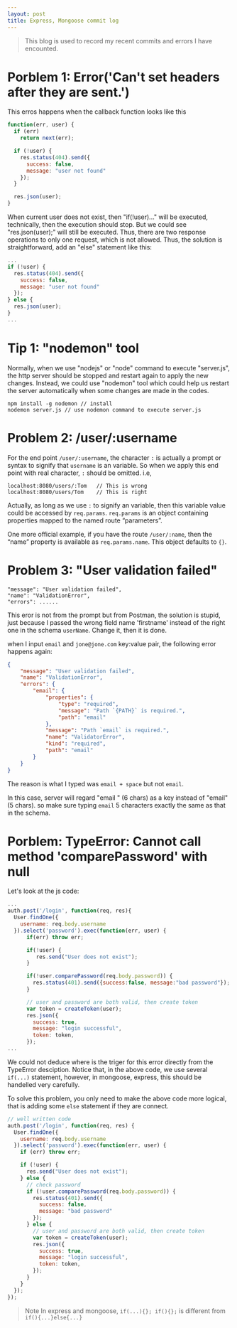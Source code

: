 ```yaml
---
layout: post
title: Express, Mongoose commit log
---
```


> This blog is used to record my recent commits and errors I have encounted.

# Porblem 1: Error('Can\'t set headers after they are sent.')

This erros happens when the callback function looks like this

```javascript
function(err, user) {
  if (err)
    return next(err);

  if (!user) {
    res.status(404).send({
      success: false,
      message: "user not found"
    });
  }

  res.json(user);
}
```

When current user does not exist, then "if(!user)..." will be executed, technically, then the execution should stop. But
we could see "res.json(user);" will still be executed. Thus, there are two response operations to only one request, which is not
allowed. Thus, the solution is straightforward, add an "else" statement like this:

```javascript
...
if (!user) {
  res.status(404).send({
    success: false,
    message: "user not found"
  });
} else {
  res.json(user);
}
...
```

# Tip 1: "nodemon" tool

Normally, when we use "nodejs" or "node" command to execute "server.js", the http server should be stopped and restart again to apply the new changes. Instead, we could use "nodemon" tool which could help us restart the server automatically when some changes are made in the codes.  

```
npm install -g nodemon // install
nodemon server.js // use nodemon command to execute server.js
```

# Problem 2: /user/:username

For the end point `/user/:username`, the character `:` is actually a prompt or syntax to signify that `username` is an variable. So when we apply this end point with real character, `:` should be omitted. i.e,

```
localhost:8080/users/:Tom   // This is wrong
localhost:8080/users/Tom    // This is right
```

Actually, as long as we use `:` to signify an variable, then this variable value could be accessed by `req.params`. `req.params` is an object containing properties mapped to the named route “parameters”.

One more official example, if you have the route `/user/:name`, then the “name” property is available as `req.params.name`. This object defaults to `{}`.

# Problem 3: "User validation failed"

```
"message": "User validation failed",
"name": "ValidationError",
"errors": ......
```

This eror is not from the prompt but from Postman, the solution is stupid, just because I passed the wrong field name 'firstname' instead of the right one in the schema `userName`. Change it, then it is done.

when I input `email` and `jone@jone.com` key:value pair, the following error happens again:

```JSON
{
    "message": "User validation failed",
    "name": "ValidationError",
    "errors": {
        "email": {
            "properties": {
                "type": "required",
                "message": "Path `{PATH}` is required.",
                "path": "email"
            },
            "message": "Path `email` is required.",
            "name": "ValidatorError",
            "kind": "required",
            "path": "email"
        }
    }
}
```

The reason is what I typed was `email + space` but not `email`.

In this case, server will regard "email " (6 chars) as a key instead of "email" (5 chars). so make sure typing `email` 5 characters exactly the same as that in the schema.  

# Porblem: TypeError: Cannot call method 'comparePassword' with null

Let's look at the js code:

```javascript
...
auth.post('/login', function(req, res){
  User.findOne({
    username: req.body.username
  }).select('password').exec(function(err, user) {
      if(err) throw err;

      if(!user) {
         res.send("User does not exist");
      }

      if(!user.comparePassword(req.body.password)) {
        res.status(401).send({success:false, message:"bad password"});
      }

      // user and password are both valid, then create token
      var token = createToken(user);
      res.json({
        success: true,
        message: "login successful",
        token: token,
      });
...
```
We could not deduce where is the triger for this error directly from the TypeError desciption.
Notice that, in the above code, we use several `if(...)` statement, however, in mongoose, express, this
should be handelled very carefully.

To solve this problem, you only need to make the above code more logical, that is adding some `else` statement if they are connect.

```javascript
// well written code
auth.post('/login', function(req, res) {
  User.findOne({
    username: req.body.username
  }).select('password').exec(function(err, user) {
    if (err) throw err;

    if (!user) {
      res.send("User does not exist");
    } else {
      // check password
      if (!user.comparePassword(req.body.password)) {
        res.status(401).send({
          success: false,
          message: "bad password"
        });
      } else {
        // user and password are both valid, then create token
        var token = createToken(user);
        res.json({
          success: true,
          message: "login successful",
          token: token,
        });
      }
    }
  });
});
```
> Note
> In express and mongoose, `if(...){}; if(){};` is different from `if(){...}else{...}`
